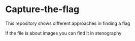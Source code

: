 # Capture-the-flag
This repository shows different approaches in finding a flag 

If the file is about images you can find it in stenography
